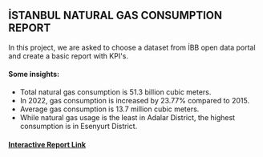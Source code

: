 ## İSTANBUL NATURAL GAS CONSUMPTION REPORT

In this project, we are asked to choose a dataset from İBB open data portal and create a basic report with KPI's. <br>
#### Some insights:
<ul>
<li> Total natural gas consumption is 51.3 billion cubic meters. </li>
<li> In 2022, gas consumption is increased by 23.77% compared to 2015. </li>
<li> Average gas consumption is 13.7 million cubic meters.</li>
<li> While natural gas usage is the least in Adalar District, the highest consumption is in Esenyurt District. </li>
</ul>

#### <a href= "https://lookerstudio.google.com/reporting/466055bf-8893-420a-8076-d5596b87d70a/page/WC3nD">Interactive Report Link</a> 


